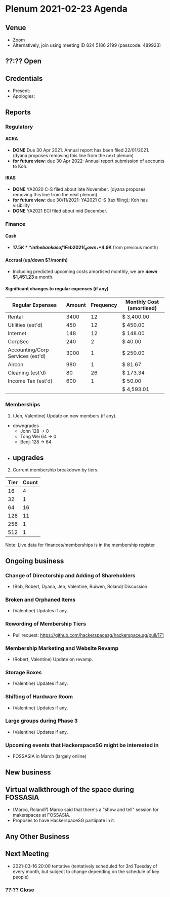 # Plenum 2021-02-23 Agenda

## Venue
- [Zoom](https://us02web.zoom.us/j/82451862199?pwd=ZHdDMStVNVRKVUVQN0NCQkl2S2lUZz09)
- Alternatively, join using meeting ID 824 5186 2199 (passcode: 489923)

## ??:?? Open

## Credentials
- Present:
- Apologies:

## Reports

### Regulatory

#### ACRA
- **DONE** Due 30 Apr 2021. Annual report has been filed 22/01/2021. (dyana proposes removing this line from the next plenum)
- **for future view**: due 30 Apr 2022: Annual report submission of accounts to Koh.

#### IRAS
- **DONE** YA2020 C-S filed about late November. (dyana proposes removing this line from the next plenum)
- **for future view**: due 30/11/2021: YA2021 C-S (tax filing); Koh has visibility
- **DONE** YA2021 ECI filed about mid December.

### Finance

#### Cash
<!-- TO-DO: bank account connection seems to be broken on QuickBooks -->
<!-- Might need to withdraw PayPal balance as well? -->
- **$17.5K** in the bank as of 1 Feb 2021 (_down_ **$4.9K** from previous month)

#### Accrual (up/down $?/month)
- Including predicted upcoming costs amortised monthly, we are **_down_ $1,451.23** a month.

#### Significant changes to regular expenses (if any)
| Regular Expenses                 | Amount | Frequency | Monthly Cost (amortised)
| --                               | --     | --        | --
| Rental                           | 3400   | 12        | $ 3,400.00
| Utilities (est'd)                | 450    | 12        | $ 450.00
| Internet                         | 148    | 12        | $ 148.00
| CorpSec                          | 240    | 2         | $ 40.00
| Accounting/Corp Services (est'd) | 3000   | 1         | $ 250.00
| Aircon                           | 980    | 1         | $ 81.67
| Cleaning (est'd)                 | 80     | 26        | $ 173.34
| Income Tax (est'd)               | 600    | 1         | $ 50.00
|                                  |        |           | $ 4,593.01

### Memberships
1. (Jen, Valentine) Update on new members (if any).
  - downgrades
    - John 128 -> 0
    - Tong Wei 64 -> 0
    - Benji 128 -> 64
  - upgrades
    -

2. Current membership breakdown by tiers.

| Tier | Count |
| --   | --    |
| 16   | 4     |
| 32   | 1     |
| 64   | 16    |
| 128  | 11    |
| 256  | 1     |
| 512  | 1     |

Note: Live data for finances/memberships is in the membership register

## Ongoing business

### Change of Directorship and Adding of Shareholders
- (Bob, Robert, Dyana, Jen, Valentine, Ruiwen, Roland) Discussion.

### Broken and Orphaned Items
- (Valentine) Updates if any.

### Rewording of Membership Tiers
- Pull request: https://github.com/hackerspacesg/hackerspace.sg/pull/171

### Membership Marketing and Website Revamp
- (Robert, Valentine) Update on revamp.

### Storage Boxes
- (Valentine) Updates if any.

### Shifting of Hardware Room
- (Valentine) Updates if any.

### Large groups during Phase 3
- (Valentine) Updates if any.

### Upcoming events that HackerspaceSG might be interested in
- FOSSASIA in March (largely online)

## New business

## Virtual walkthrough of the space during FOSSASIA
- (Marco, Roland?) Marco said that there's a "show and tell" session for makerspaces at FOSSASIA.
- Proposes to have HackerspaceSG partiipate in it.

## Any Other Business

## Next Meeting
- 2021-03-16 20:00 tentative (tentatively scheduled for 3rd Tuesday of every month, but subject to change depending on the schedule of key people)

### ??:?? Close

